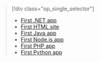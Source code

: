 > [!div class="op_single_selector"]
> * [First .NET app](app-service-web-get-started-dotnet-cli-nodejs.md)
> * [First HTML site](app-service-web-get-started-html-cli-nodejs.md)
> * [First Java app](app-service-web-get-started-java.md)
> * [First Node.js app](app-service-web-get-started-nodejs-cli-nodejs.md)
> * [First PHP app](app-service-web-get-started-php-cli-nodejs.md)
> * [First Python app](app-service-web-get-started-python-cli-nodejs.md)
